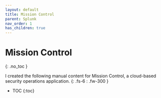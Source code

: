 ```yaml
---
layout: default
title: Mission Control
parent: Splunk
nav_order: 1
has_children: true
---
```


# Mission Control
{: .no_toc }

I created the following manual content for Mission Control, a cloud-based security operations application.
{: .fs-6 : .fw-300 }

- TOC
{:toc}
